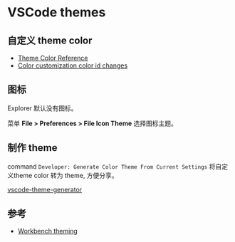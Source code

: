# VSCode themes

## 自定义 theme color

- [Theme Color Reference](https://code.visualstudio.com/docs/getstarted/theme-color-reference)
- [Color customization color id changes](https://github.com/Microsoft/vscode/wiki/Color-customization-color-id-changes)

## 图标

Explorer 默认没有图标。

菜单 **File > Preferences > File Icon Theme** 选择图标主题。

## 制作 theme

command `Developer: Generate Color Theme From Current Settings` 将自定义theme color 转为 theme, 方便分享。

[vscode-theme-generator](https://github.com/Tyriar/vscode-theme-generator)

## 参考

- [Workbench theming](https://code.visualstudio.com/updates/v1_12#_workbench-theming)
